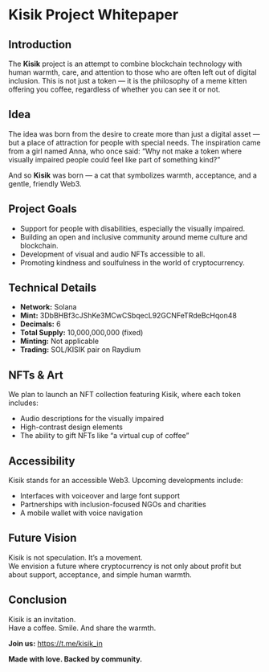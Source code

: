 # Kisik Project Whitepaper

## Introduction

The **Kisik** project is an attempt to combine blockchain technology with human warmth, care, and attention to those who are often left out of digital inclusion. This is not just a token — it is the philosophy of a meme kitten offering you coffee, regardless of whether you can see it or not.

## Idea

The idea was born from the desire to create more than just a digital asset — but a place of attraction for people with special needs. The inspiration came from a girl named Anna, who once said: “Why not make a token where visually impaired people could feel like part of something kind?”

And so **Kisik** was born — a cat that symbolizes warmth, acceptance, and a gentle, friendly Web3.

## Project Goals

- Support for people with disabilities, especially the visually impaired.
- Building an open and inclusive community around meme culture and blockchain.
- Development of visual and audio NFTs accessible to all.
- Promoting kindness and soulfulness in the world of cryptocurrency.

## Technical Details

- **Network:** Solana
- **Mint:** 3DbBHBf3cJShKe3MCwCSbqecL92GCNFeTRdeBcHqon48
- **Decimals:** 6
- **Total Supply:** 10,000,000,000 (fixed)
- **Minting:** Not applicable
- **Trading:** SOL/KISIK pair on Raydium

## NFTs & Art

We plan to launch an NFT collection featuring Kisik, where each token includes:
- Audio descriptions for the visually impaired
- High-contrast design elements
- The ability to gift NFTs like “a virtual cup of coffee”

## Accessibility

Kisik stands for an accessible Web3. Upcoming developments include:
- Interfaces with voiceover and large font support
- Partnerships with inclusion-focused NGOs and charities
- A mobile wallet with voice navigation

## Future Vision

Kisik is not speculation. It’s a movement.  
We envision a future where cryptocurrency is not only about profit but about support, acceptance, and simple human warmth.

## Conclusion

Kisik is an invitation.  
Have a coffee. Smile. And share the warmth.

**Join us:** https://t.me/kisik_in

**Made with love. Backed by community.**


